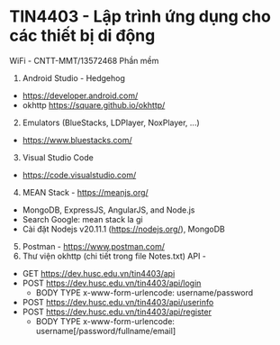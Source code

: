 # TIN4403 - Lập trình ứng dụng cho các thiết bị di động
WiFi - CNTT-MMT/13572468
Phần mềm
1. Android Studio - Hedgehog
 - https://developer.android.com/
 - okhttp https://square.github.io/okhttp/
2. Emulators (BlueStacks, LDPlayer, NoxPlayer, ...)
 - https://www.bluestacks.com/
3. Visual Studio Code
 - https://code.visualstudio.com/
4. MEAN Stack - https://meanjs.org/
 - MongoDB, ExpressJS, AngularJS, and Node.js
 - Search Google: mean stack la gi
 - Cài đặt Nodejs v20.11.1 (https://nodejs.org/), MongoDB
   
5. Postman - https://www.postman.com/
6. Thư viện okhttp (chi tiết trong file Notes.txt)
API -  
 - GET https://dev.husc.edu.vn/tin4403/api
 - POST https://dev.husc.edu.vn/tin4403/api/login
   + BODY TYPE x-www-form-urlencode: username/password
 - POST https://dev.husc.edu.vn/tin4403/api/userinfo
 - POST https://dev.husc.edu.vn/tin4403/api/register
   + BODY TYPE x-www-form-urlencode: username[/password/fullname/email]
   
